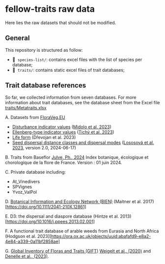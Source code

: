 # fellow-traits raw data
Here lies the raw datasets that should not be modified.


## General

This repository is structured as follow:

- :file_folder: &nbsp;`species-list/`: contains excel files with the list of species per database;
- :file_folder: &nbsp;`traits/`: contains static excel files of trait databases;


## Trait database references

So far, we collected information from seven databases. For more information about trait databases, see the database sheet from the Excel file [traits/Metatraits.xlsx](https://github.com/FELLOW-flora/fellow-traits/raw/refs/heads/main/data/raw-data/traits/Metatraits.xlsx)  

A. Datasets from [FloraVeg.EU](https://floraveg.eu/download/)  
- [Disturbance indicator values](https://files.ibot.cas.cz/cevs/downloads/floraveg/disturbance_indicator_values.xlsx) ([Midolo et al. 2023](https://doi.org/10.1111/GEB.13603))
- [Ellenberg-type indicator values](https://files.ibot.cas.cz/cevs/downloads/floraveg/Indicator_values_Tichy_et_al%202022-11-29.xlsx) ([Tichý et al. 2023](https://doi.org/10.1111/jvs.13168))
- [Life form](https://files.ibot.cas.cz/cevs/downloads/floraveg/Life_form.xlsx) (Dřevojan et al. 2023)
- [Seed dispersal distance classes and dispersal modes](https://files.ibot.cas.cz/cevs/downloads/floraveg/Lososova_et_al_2023_Dispersal_version2_2024-06-14.xlsx) ([Lososová et al. 2023](https://doi.org/10.1111/geb.13712), version 2.0, 2024-06-17)

B. Traits from Baseflor [Julve, Ph., 2024](https://www.tela-botanica.org/projets/phytosociologie) Index botanique, écologique et chorologique de la flore de France. Version : 01 juin 2024. 

C. Private database including:  
- At_Vinedivers  
- SPVignes  
- Yvoz_ValPol  

D. [Botanical Information and Ecology Network (BIEN)](https://bien.nceas.ucsb.edu/bien/) (Maitner et al. 2017)[https://doi.org/10.1111/2041-210X.12861]  

E. D3: the dispersal and diaspore database (Hintze et al. 2013)[https://doi.org/10.1016/j.ppees.2013.02.001]

F. A functional trait database of arable weeds from Eurasia and North Africa (Hodgson et al. 2023][https://ora.ox.ac.uk/objects/uuid:abafafd9-e8a2-4e84-a339-0a11bf2858ae]

G. [Global Inventory of Floras and Traits (GIFT)](https://gift.uni-goettingen.de/home) [Weigelt et al., (2020)](https://doi.org/10.1111/jbi.13623) and [Denelle et al., (2023)](https://doi.org/10.1111/2041-210X.14213).